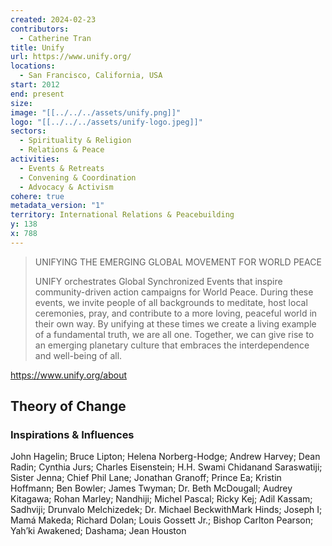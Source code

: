 ```yaml
---
created: 2024-02-23
contributors:
  - Catherine Tran
title: Unify
url: https://www.unify.org/
locations:
  - San Francisco, California, USA
start: 2012
end: present
size: 
image: "[[../../../assets/unify.png]]"
logo: "[[../../../assets/unify-logo.jpeg]]"
sectors:
  - Spirituality & Religion
  - Relations & Peace
activities:
  - Events & Retreats
  - Convening & Coordination
  - Advocacy & Activism
cohere: true
metadata_version: "1"
territory: International Relations & Peacebuilding
y: 138
x: 788
---
```


>UNIFYING THE EMERGING GLOBAL MOVEMENT FOR WORLD PEACE
>
>UNIFY orchestrates Global Synchronized Events that inspire community-driven action campaigns for World Peace. During these events, we invite people of all backgrounds to meditate, host local ceremonies, pray, and contribute to a more loving, peaceful world in their own way. By unifying at these times we create a living example of a fundamental truth, we are all one. Together, we can give rise to an emerging planetary culture that embraces the interdependence and well-being of all.

https://www.unify.org/about

## Theory of Change

### Inspirations & Influences

John Hagelin; Bruce Lipton; Helena Norberg-Hodge; Andrew Harvey; Dean Radin; Cynthia Jurs; Charles Eisenstein; H.H. Swami Chidanand Saraswatiji; Sister Jenna; Chief Phil Lane; Jonathan Granoff; Prince Ea; Kristin Hoffmann; Ben Bowler; James Twyman; Dr. Beth McDougall; Audrey Kitagawa; Rohan Marley; Nandhiji; Michel Pascal; Ricky Kej; Adil Kassam; Sadhviji; Drunvalo Melchizedek; Dr. Michael BeckwithMark Hinds; Joseph I; Mamá Makeda; Richard Dolan; Louis Gossett Jr.; Bishop Carlton Pearson; Yah’ki Awakened; Dashama; Jean Houston









